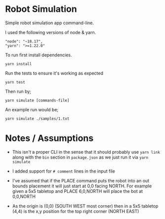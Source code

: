 # Robot Simulation

Simple robot simulation app command-line.

I used the following versions of node & yarn.

```
"node": "~18.17",
"yarn": ">=1.22.0"
```

To run first install dependencies.

```
yarn install
```

Run the tests to ensure it's working as expected

```
yarn test
```

Then run by;

```
yarn simulate [commands-file]
```

An example run would be;

```
yarn simulate ./samples/1.txt
```

# Notes / Assumptions

- This isn't a proper CLI in the sense that it should probably use `yarn link` along with the `bin` section in `package.json` as we just run it via `yarn simulate`

- I added support for `# comment` lines in the input file

- I've assumed that if the PLACE command puts the robot into an out bounds placement it will just start at 0,0 facing NORTH. For example given a 5x5 tabletop and PLACE 6,0,NORTH will place the bot at 0,0,NORTH

- As the origin is (0,0) (SOUTH WEST most corner) then in a 5x5 tabletop (4,4) is the x,y position for the top right corner (NORTH EAST)
